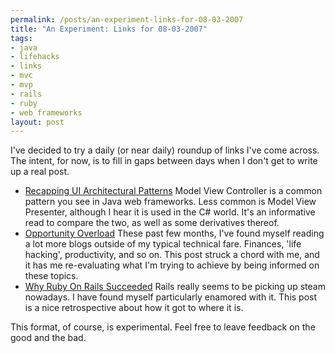 ```yaml
--- 
permalink: /posts/an-experiment-links-for-08-03-2007
title: "An Experiment: Links for 08-03-2007"
tags: 
- java
- lifehacks
- links
- mvc
- mvp
- rails
- ruby
- web frameworks
layout: post
---
```

I've decided to try a daily (or near daily) roundup of links I've come across. The intent, for now, is to fill in gaps between days when I don't get to write up a real post.

  * [Recapping UI Architectural Patterns](http://www.continuousthinking.com/2007/3/4/recapping-ui-architectural-patterns) Model View Controller is a common pattern you see in Java web frameworks. Less common is Model View Presenter, although I hear it is used in the C# world. It's an informative read to compare the two, as well as some derivatives thereof.
  * [Opportunity Overload](http://www.lifehack.org/articles/management/opportunity-overload.html) These past few months, I've found myself reading a lot more blogs outside of my typical technical fare. Finances, 'life hacking', productivity, and so on. This post struck a chord with me, and it has me re-evaluating what I'm trying to achieve by being informed on these topics.
  * [Why Ruby On Rails Succeeded](http://www.cio.com/article/125851/Why_Ruby_on_Rails_Succeeded) Rails really seems to be picking up steam nowadays. I have found myself particularly enamored with it. This post is a nice retrospective about how it got to where it is.

This format, of course, is experimental. Feel free to leave feedback on the good and the bad.

